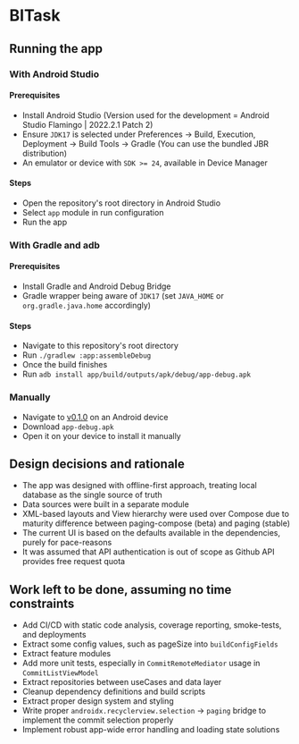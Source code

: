 # BITask

## Running the app

### With Android Studio
#### Prerequisites
- Install Android Studio (Version used for the development = Android Studio Flamingo | 2022.2.1 Patch 2)
- Ensure `JDK17` is selected under Preferences -> Build, Execution, Deployment -> Build Tools -> Gradle (You can use the bundled JBR distribution)
- An emulator or device with `SDK >= 24`, available in Device Manager
#### Steps
- Open the repository's root directory in Android Studio
- Select `app` module in run configuration
- Run the app

### With Gradle and adb
#### Prerequisites
- Install Gradle and Android Debug Bridge
- Gradle wrapper being aware of `JDK17` (set `JAVA_HOME` or `org.gradle.java.home` accordingly)
#### Steps
- Navigate to this repository's root directory
- Run `./gradlew :app:assembleDebug`
- Once the build finishes
- Run `adb install app/build/outputs/apk/debug/app-debug.apk`

### Manually
- Navigate to [v0.1.0](https://github.com/sp0rk/BITask-public/releases/tag/v0.1.0) on an Android device
- Download `app-debug.apk`
- Open it on your device to install it manually

## Design decisions and rationale
- The app was designed with offline-first approach, treating local database as the single source of truth
- Data sources were built in a separate module
- XML-based layouts and View hierarchy were used over Compose due to maturity difference between paging-compose (beta) and paging (stable)
- The current UI is based on the defaults available in the dependencies, purely for pace-reasons
- It was assumed that API authentication is out of scope as Github API provides free request quota

## Work left to be done, assuming no time constraints
- Add CI/CD with static code analysis, coverage reporting, smoke-tests, and deployments
- Extract some config values, such as pageSize into `buildConfigFields`
- Extract feature modules
- Add more unit tests, especially in `CommitRemoteMediator` usage in `CommitListViewModel`
- Extract repositories between useCases and data layer
- Cleanup dependency definitions and build scripts
- Extract proper design system and styling
- Write proper `androidx.recyclerview.selection` -> `paging` bridge to implement the commit selection properly
- Implement robust app-wide error handling and loading state solutions

